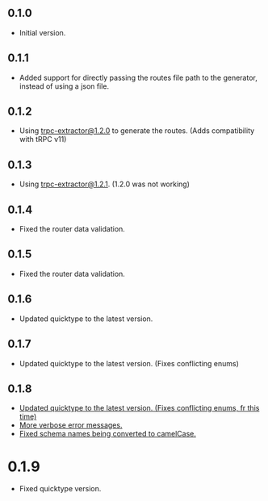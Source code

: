 ## 0.1.0

- Initial version.

## 0.1.1

- Added support for directly passing the routes file path to the generator, instead of using a json file.

## 0.1.2

- Using trpc-extractor@1.2.0 to generate the routes. (Adds compatibility with tRPC v11)

## 0.1.3

- Using trpc-extractor@1.2.1. (1.2.0 was not working)

## 0.1.4

- Fixed the router data validation.

## 0.1.5

- Fixed the router data validation.

## 0.1.6

- Updated quicktype to the latest version.

## 0.1.7

- Updated quicktype to the latest version. (Fixes conflicting enums)

## 0.1.8

- [Updated quicktype to the latest version. (Fixes conflicting enums, fr this time)](https://github.com/wosherco/trpc-client-dart/pull/3)
- [More verbose error messages.](https://github.com/wosherco/trpc-client-dart/issues/4)
- [Fixed schema names being converted to camelCase.](https://github.com/wosherco/trpc-client-dart/issues/5)

# 0.1.9

- Fixed quicktype version.
